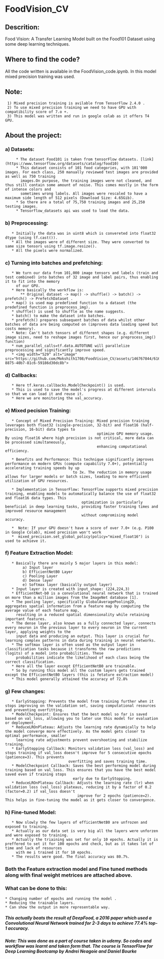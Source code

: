 # FoodVision_CV
## Descrition:
 Food Vision: A Transfer Learning Model built on the Food101 Dataset using some deep learning techniques.
## Where to find the code?
 All the code written is available in the FoodVision_code.ipynb.
 In this model mixed precision training was used.
 ## Note:
     1) Mixed precision training is avilable from TensorFlow 2.4.0 .
     2) To use mixed precision training we need to have GPU with compatibility score of 7.o +.
     3) This model was written and run in google colab as it offers T4 GPU.
 ## About the project:
  ### a) Datasets: 
         * The dataset Food101 is taken from tensorFlow datasets. [link](https://www.tensorflow.org/datasets/catalog/food10)
         * This dataset consists of 101 food categories, with 101'000 images. For each class, 250 manually reviewed test images are provided as well as 750 training 
           images.On purpose, the training images were not cleaned, and thus still contain some amount of noise. This comes mostly in the form of intense colors and 
           sometimes wrong labels. All images were rescaled to have a maximum side length of 512 pixels (Download Size: 4.65Gib).
         * So there are a total of 75,750 training images and 25,250 testing images.
         * Tensorflow_datasets api was used to load the data.
### b) Preprocessing:
       * Initially the data was in uint8 which is convereted into float32 dtype (using tf.cast()).
       * All the images were of different size. They were converted to same size tensors using tf.image.resize().
       * All the pixels were normalized.
### c) Turning into batches and prefetching:
       * We turn our data from 101,000 image tensors and labels (train and test combined) into batches of 32 image and label pairs, thus enabling it to fit into the memory 
         of our GPU.
       * Here basically the workflow is:
           ** Original dataset -> map() -> shuffle() -> batch() -> prefetch() -> PrefetchDataset .
       * map() is used map predefined function to a dataset (the predefined function is preprocess_img).
       * shuffle() is used to shuffle as the name suggests.
       * batch() to make the dataset into batches.
       * prefetch() prepares subsequent batches of data whilst other batches of data are being computed on (improves data loading speed but costs memory).
       * Note: Can't batch tensors of different shapes (e.g. different image sizes, need to reshape images first, hence our preprocess_img() function)
       * num_parallel_calls=tf.data.AUTOTUNE will parallelize preprocessing and significantly improve speed.
       * <img width="529" alt="image" src="https://github.com/Mokshith1708/FoodVision_CV/assets/146767844/616dca3f-8875-40b7-81c6-59186d30dc8b">
### d) Callbacks:
       * Here tf.keras.callbacks.ModelCheckpoint() is used.
       * This is used to save the model's progress at different intervals so that we can load it and reuse it.
       * Here we are monitoring the val_accuracy.
### e) Mixed pecision Training:
       * Concept of Mixed Precision Training: Mixed precision training leverages both float32 (single-precision, 32-bit) and float16 (half-precision, 16-bit) data types to 
                                              optimize GPU memory usage. By using float16 where high precision is not critical, more data can be processed simultaneously, 
                                              enhancing computational efficiency.

       * Benefits and Performance: This technique significantly improves performance on modern GPUs (compute capability 7.0+), potentially accelerating training speeds by up 
                                   to 3x. The reduction in memory usage allows for larger models or batch sizes, leading to more efficient utilization of GPU resources.

       * Implementation in TensorFlow: TensorFlow supports mixed precision training, enabling models to automatically balance the use of float32 and float16 data types. This 
                                       optimization is particularly beneficial in deep learning tasks, providing faster training times and improved resource management 
                                       without compromising model accuracy.

       *  Note: If your GPU doesn't have a score of over 7.0+ (e.g. P100 in Google Colab), mixed precision won't work
       *  mixed_precision.set_global_policy(policy="mixed_float16") is used to achieve it.
### f) Feature Extraction Model:
       * Basically there are mainly 5 major layers in this model:
            a) Input layer
            b) EfficientNetB0 Layer
            c) Pooling Layer
            d) Dense layer
            e) Softmax layer (basically output layer)
       * Input layer is created with input_shape: (224,224,3)
       * EfficientNet-b0 is a convolutional neural network that is trained on more than a million images from the ImageNet database [1].
       * The pooling layer, specifically GlobalAveragePooling2D, aggregates spatial information from a feature map by computing the average value of each feature map, 
         resulting in a reduced spatial dimensionality while retaining important features.
       * The dense layer, also known as a fully connected layer, connects every neuron in the previous layer to every neuron in the current layer, applying weights to the 
         input data and producing an output. This layer is crucial for learning complex patterns in data during training in neural networks.
       * The softmax layer is often used as the output layer in classification tasks because it transforms the raw predictions (logits) of a model into probabilities. These 
         probabilities indicate the likelihood of each class being the correct classification.
       * Here all the layer except EfficientNetB0 are trainable.
       * So by running this model all the custom layers gets trained except the EfficientNetB0 layers (this is fetature extraction model)
       * This model generally attained the accuracy of 72.8%
 ### g) Few changes:
       * EarlyStopping: Prevents the model from training further when it stops improving on the validation set, saving computational resources and preventing overfitting.
       * ModelCheckpoint: Ensures that the best model so far is saved based on val_loss, allowing you to later use this model for evaluation or deployment.
       * ReduceLROnPlateau: Adjusts the learning rate dynamically to help the model converge more effectively. As the model gets closer to optimal performance, smaller 
         learning rate adjustments prevent overshooting and stabilize training.
       * EarlyStopping Callback: Monitors validation loss (val_loss) and stops training if val_loss doesn't improve for 5 consecutive epochs (patience=3). This prevents 
                                 overfitting and saves training time.
       * ModelCheckpoint Callback: Saves the best performing model during training based on val_loss. This ensures that you have the best model saved even if training stops 
                                   early due to EarlyStopping.
       * ReduceLROnPlateau Callback: Adjusts the learning rate (lr) when validation loss (val_loss) plateaus, reducing it by a factor of 0.2 (factor=0.2) if val_loss doesn't 
                                     improve for 2 epochs (patience=2). This helps in fine-tuning the model as it gets closer to convergence.
 ### h) Fine-tuned Model:
       * Now slowly the few layers of efficientNetB0 are unfrozen and exposed to training.
       * Actually as our data set is very big all the layers were unforzen and were exposed to training.
       * Actually the triaining was set for only 10 epochs. Actually it is preffered to set it for 100 epochs and check, but as it takes lot of time and lack of resources 
         with me i trained it for 10 epochs.
       * The results were good. The final accuracy was 80.7%.

 ### Both the Feature extraction model and Fine tuned methods along with final weight metrices are attached above.
 ### What can be done to this:
    * Changing number of epochs and running the model .
    * Reducing the trainable layers.
    * Can show the output in more representable way.
##### This actually beats the result of DeepFood, a 2016 paper which used a Convolutional Neural Network trained for 2-3 days to achieve 77.4% top-1 accuracy.
##### Note: This was done as a part of course taken in udemy. So codes and workflow was learnt and taken form that. The course is TensorFlow for Deep Learning Bootcamp by Andrei Neagoie and Daniel Bourke
 

